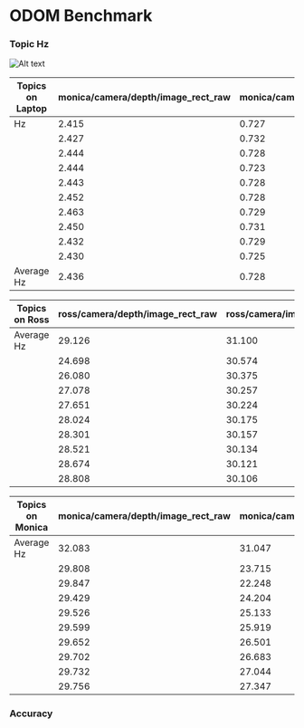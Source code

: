 # ODOM Benchmark

### Topic Hz
![Alt text](image/ross-camera-image-rect-raw-hz.png) 

| Topics on Laptop                   | monica/camera/depth/image_rect_raw | monica/camera/color/image_raw | monica/imu/data |monica/odom_slam | ross/camera/depth/image_rect_raw | ross/camera/color/image | ross/odom_slam | ross/imu/data |
|------------------------------------|------------------------------------|-------------------------------|-----------------|-----------------|----------------------------------|-------------------------|----------------|---------------|
| Hz                                 | 2.415                              | 0.727                         | 189.271         | 3.899           | 1.830                            | 0.731                   | 4.932          | 199.232       |
|                                    | 2.427                              | 0.732                         | 189.570         | 5.502           | 2.078                            | 0.725                   | 3.363          | 199.285       |
|                                    | 2.444                              | 0.728                         | 189.849         | 6.624           | 2.190                            | 0.725                   | 3.741          | 199.280       |
|                                    | 2.444                              | 0.723                         | 190.049         | 6.959           | 2.256                            | 0.729                   | 4.361          | 199.282       |
|                                    | 2.443                              | 0.728                         | 190.368         | 7.294           | 2.296                            | 0.727                   | 4.946          | 199.284       | 
|                                    | 2.452                              | 0.728                         | 190.612         | 7.410           | 2.327                            | 0.727                   | 5.475          | 199.326       |
|                                    | 2.463                              | 0.729                         | 190.839         | 7.463           | 2.355                            | 0.718                   | 5.785          | 199.326       |
|                                    | 2.450                              | 0.731                         | 191.058         | 7.503           | 2.359                            | 0.713                   | 6.150          | 199.381       |
|                                    | 2.432                              | 0.729                         | 191.454         | 7.587           | 2.369                            | 0.714                   | 6.288          | 199.386       |
|                                    | 2.430                              | 0.725                         | 191.652         | 7.741           | 2.380                            | 0.711                   | 6.453          | 199.384       |
| Average	Hz                         | 2.436                              |	0.728	                        | 190.367	        | 6.234	          | 2.244	                           | 0.724	                 | 5.249          | 199.326	      |

| Topics on Ross | ross/camera/depth/image_rect_raw   | ross/camera/image_raw  | ross/odom_slam | ross/imu/data |
|----------------|------------------------------------|------------------------|----------------|---------------|
| Average Hz     | 29.126                             | 31.100                 | 4.788          | 220.370       |
|                | 24.698                             | 30.574                 | 5.593          | 209.922       |
|                | 26.080                             | 30.375                 | 5.900          | 206.442       |
|                | 27.078                             | 30.257                 | 6.216          | 204.697       |
|                | 27.651                             | 30.224                 | 6.411          | 203.653       |
|                | 28.024                             | 30.175                 | 6.605          | 202.953       |
|                | 28.301                             | 30.157                 | 6.695          | 202.459       |
|                | 28.521                             | 30.134                 | 6.782          | 202.085       |
|                | 28.674                             | 30.121                 | 6.836          | 201.796       |
|                | 28.808                             | 30.106                 | 6.902          | 201.560       |

| Topics on Monica | monica/camera/depth/image_rect_raw | monica/camera/color/image_raw | monica/imu/data | monica/odom_slam |
|------------------|------------------------------------|-------------------------------|-----------------|------------------|
| Average Hz       | 32.083                             | 31.047                        | 177.315         | 1.023            |
|                  | 29.808                             | 23.715                        | 175.338         | 2.542            |
|                  | 29.847                             | 22.248                        | 143.487         | 2.568            |
|                  |  29.429                            | 24.204                        | 156.943         | 3.589            |
|                  | 29.526                             | 25.133                        | 147.658         | 4.196            |
|                  | 29.599                             | 25.919                        | 158.849         | 4.439            |
|                  | 29.652                             | 26.501                        | 164.364         | 4.355            |
|                  | 29.702                             | 26.683                        | 166.555         | 4.026            |
|                  | 29.732                             | 27.044                        | 170.110         | 4.168            |
|                  | 29.756                             | 27.347                        | 172.965         | 4.523            |

### Accuracy
